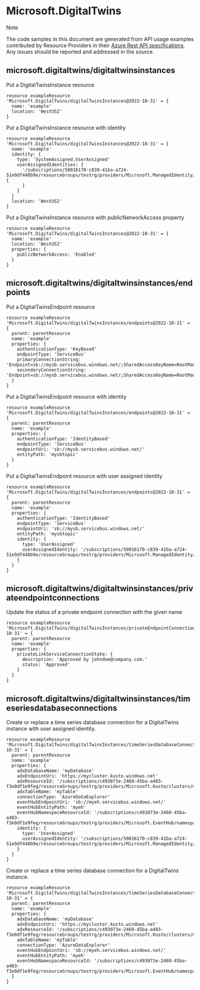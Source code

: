 # Microsoft.DigitalTwins
  
> [!NOTE]
> The code samples in this document are generated from API usage examples contributed by Resource Providers in their [Azure Rest API specifications](https://github.com/Azure/azure-rest-api-specs). Any issues should be reported and addressed in the source.


## microsoft.digitaltwins/digitaltwinsinstances

Put a DigitalTwinsInstance resource
```bicep
resource exampleResource 'Microsoft.DigitalTwins/digitalTwinsInstances@2022-10-31' = {
  name: 'example'
  location: 'WestUS2'
}
```

Put a DigitalTwinsInstance resource with identity
```bicep
resource exampleResource 'Microsoft.DigitalTwins/digitalTwinsInstances@2022-10-31' = {
  name: 'example'
  identity: {
    type: 'SystemAssigned,UserAssigned'
    userAssignedIdentities: {
      '/subscriptions/50016170-c839-41ba-a724-51e9df440b9e/resourceGroups/testrg/providers/Microsoft.ManagedIdentity/userAssignedIdentities/testidentity': {
      }
    }
  }
  location: 'WestUS2'
}
```

Put a DigitalTwinsInstance resource with publicNetworkAccess property
```bicep
resource exampleResource 'Microsoft.DigitalTwins/digitalTwinsInstances@2022-10-31' = {
  name: 'example'
  location: 'WestUS2'
  properties: {
    publicNetworkAccess: 'Enabled'
  }
}
```

## microsoft.digitaltwins/digitaltwinsinstances/endpoints

Put a DigitalTwinsEndpoint resource
```bicep
resource exampleResource 'Microsoft.DigitalTwins/digitalTwinsInstances/endpoints@2022-10-31' = {
  parent: parentResource 
  name: 'example'
  properties: {
    authenticationType: 'KeyBased'
    endpointType: 'ServiceBus'
    primaryConnectionString: 'Endpoint=sb://mysb.servicebus.windows.net/;SharedAccessKeyName=RootManageSharedAccessKey;SharedAccessKey=xyzxyzoX4=;EntityPath=abcabc'
    secondaryConnectionString: 'Endpoint=sb://mysb.servicebus.windows.net/;SharedAccessKeyName=RootManageSharedAccessKey;SharedAccessKey=xyzxyzoX4=;EntityPath=abcabc'
  }
}
```

Put a DigitalTwinsEndpoint resource with identity
```bicep
resource exampleResource 'Microsoft.DigitalTwins/digitalTwinsInstances/endpoints@2022-10-31' = {
  parent: parentResource 
  name: 'example'
  properties: {
    authenticationType: 'IdentityBased'
    endpointType: 'ServiceBus'
    endpointUri: 'sb://mysb.servicebus.windows.net/'
    entityPath: 'mysbtopic'
  }
}
```

Put a DigitalTwinsEndpoint resource with user assigned identity
```bicep
resource exampleResource 'Microsoft.DigitalTwins/digitalTwinsInstances/endpoints@2022-10-31' = {
  parent: parentResource 
  name: 'example'
  properties: {
    authenticationType: 'IdentityBased'
    endpointType: 'ServiceBus'
    endpointUri: 'sb://mysb.servicebus.windows.net/'
    entityPath: 'mysbtopic'
    identity: {
      type: 'UserAssigned'
      userAssignedIdentity: '/subscriptions/50016170-c839-41ba-a724-51e9df440b9e/resourceGroups/testrg/providers/Microsoft.ManagedIdentity/userAssignedIdentities/testidentity'
    }
  }
}
```

## microsoft.digitaltwins/digitaltwinsinstances/privateendpointconnections

Update the status of a private endpoint connection with the given name
```bicep
resource exampleResource 'Microsoft.DigitalTwins/digitalTwinsInstances/privateEndpointConnections@2022-10-31' = {
  parent: parentResource 
  name: 'example'
  properties: {
    privateLinkServiceConnectionState: {
      description: 'Approved by johndoe@company.com.'
      status: 'Approved'
    }
  }
}
```

## microsoft.digitaltwins/digitaltwinsinstances/timeseriesdatabaseconnections

Create or replace a time series database connection for a DigitalTwins instance with user assigned identity.
```bicep
resource exampleResource 'Microsoft.DigitalTwins/digitalTwinsInstances/timeSeriesDatabaseConnections@2022-10-31' = {
  parent: parentResource 
  name: 'example'
  properties: {
    adxDatabaseName: 'myDatabase'
    adxEndpointUri: 'https://mycluster.kusto.windows.net'
    adxResourceId: '/subscriptions/c493073e-2460-45ba-a403-f3e0df1e9feg/resourceGroups/testrg/providers/Microsoft.Kusto/clusters/mycluster'
    adxTableName: 'myTable'
    connectionType: 'AzureDataExplorer'
    eventHubEndpointUri: 'sb://myeh.servicebus.windows.net/'
    eventHubEntityPath: 'myeh'
    eventHubNamespaceResourceId: '/subscriptions/c493073e-2460-45ba-a403-f3e0df1e9feg/resourceGroups/testrg/providers/Microsoft.EventHub/namespaces/myeh'
    identity: {
      type: 'UserAssigned'
      userAssignedIdentity: '/subscriptions/50016170-c839-41ba-a724-51e9df440b9e/resourceGroups/testrg/providers/Microsoft.ManagedIdentity/userAssignedIdentities/testidentity'
    }
  }
}
```

Create or replace a time series database connection for a DigitalTwins instance.
```bicep
resource exampleResource 'Microsoft.DigitalTwins/digitalTwinsInstances/timeSeriesDatabaseConnections@2022-10-31' = {
  parent: parentResource 
  name: 'example'
  properties: {
    adxDatabaseName: 'myDatabase'
    adxEndpointUri: 'https://mycluster.kusto.windows.net'
    adxResourceId: '/subscriptions/c493073e-2460-45ba-a403-f3e0df1e9feg/resourceGroups/testrg/providers/Microsoft.Kusto/clusters/mycluster'
    adxTableName: 'myTable'
    connectionType: 'AzureDataExplorer'
    eventHubEndpointUri: 'sb://myeh.servicebus.windows.net/'
    eventHubEntityPath: 'myeh'
    eventHubNamespaceResourceId: '/subscriptions/c493073e-2460-45ba-a403-f3e0df1e9feg/resourceGroups/testrg/providers/Microsoft.EventHub/namespaces/myeh'
  }
}
```
